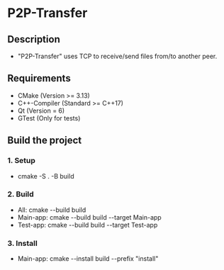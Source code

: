 # P2P-Transfer

## Description
- "P2P-Transfer" uses TCP to receive/send files from/to another peer.

## Requirements
- CMake (Version >= 3.13)
- C++-Compiler (Standard >= C++17)
- Qt (Version = 6)
- GTest (Only for tests)

## Build the project

### 1. Setup
- cmake -S . -B build

### 2. Build
- All: cmake --build build
- Main-app: cmake --build build --target Main-app
- Test-app: cmake --build build --target Test-app

### 3. Install
- Main-app: cmake --install build --prefix "install"
